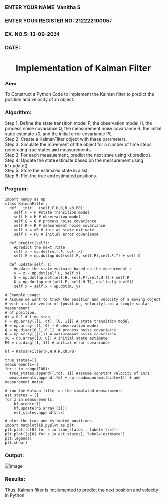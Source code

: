 <H3>ENTER YOUR NAME: Vanitha S</H3>
<H3>ENTER YOUR REGISTER NO: 212222100057 </H3>
<H3>EX. NO.5: 13-09-2024</H3>
<H3>DATE:</H3>
<H1 ALIGN =CENTER> Implementation of Kalman Filter</H1>
<H3>Aim:
</H3> To Construct a Python Code to implement the Kalman filter to predict the position and velocity of an object.
<H3>Algorithm:</H3>
Step 1: 
Define the state transition model F, the observation model H, the process noise covariance Q, the measurement noise covariance R, the initial state estimate x0, and the initial error covariance P0.<BR>
Step 2: 
Create a KalmanFilter object with these parameters.<BR>
Step 3:
Simulate the movement of the object for a number of time steps, generating true states and measurements. <BR>
Step 3:
For each measurement, predict the next state using kf.predict().<BR>
Step 4: 
Update the state estimate based on the measurement using kf.update().<BR>
Step 5:
Store the estimated state in a list.<BR>
Step 6:
Plot the true and estimated positions.<BR>

<H3>Program:</H3>

```
import numpy as np
class KalmanFilter:
  def __init__ (self,F,H,Q,R,x0,P0):
    self.F = F #state transition model
    self.H = H # observation model
    self.Q = Q # process noise covariance
    self.R = R # measurement noise covariance
    self.x = x0 # initial state extimate
    self.P = P0 # initial error covariance
  
  def predict(self):
    #predict the next state
    self.x = np.dot(self.F, self.x)
    self.P = np.dot(np.dot(self.F, self.P),self.F.T) + self.Q
  
  def update(self, z):
    #update the state estimate based on the measurement z
    y = z - np.dot(self.H, self.x)
    S = np.dot(np.dot(self.H, self.P),self.H.T) + self.R
    K = np.dot(np.dot(self.P, self.H.T), np.linalg.inv(S))
    self.x = self.x + np.dot(K, y)
```

```
# Example usage:
# Assume we want to track the position and velocity of a moving object
# with a state vector of [position, velocity] and a single scalar measurement
# of position.
dt = 0.1 # time step
F = np.array([[1, dt], [0, 1]]) # state transition model
H = np.array([[1, 0]]) # observation model
Q = np.diag([0.1, 0.1]) # process noise covariance
R = np.array([[1]]) # measurement noise covariance
x0 = np.array([0, 0]) # initial state estimate
P0 = np.diag([1, 1]) # initial error covariance
```

```
kf = KalmanFilter(F,H,Q,R,x0,P0)

true_states=[]
measurements=[]
for i in range(100):
  true_states.append([i*dt, 1]) #assume constant velocity of 1m/s
  measurements.append(i*dt + np.random.normal(scale=1)) # add measurement noise

# run the Kalman filter on the simulated measurements
est_states = []
for z in measurements:
    kf.predict()
    kf.update(np.array([z]))
    est_states.append(kf.x)
```
```
# plot the true and estimated positions
import matplotlib.pyplot as plt
plt.plot([s[0] for s in true_states], label='true')
plt.plot([s[0] for s in est_states], label='estimate')
plt.legend()
plt.show()

```


<H3>Output:</H3>

![image](https://github.com/user-attachments/assets/172237e3-f826-4c49-8b36-0d52851fed57)


<H3>Results:</H3>

Thus, Kalman filter is implemented to predict the next position and   velocity in Python



